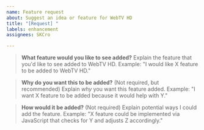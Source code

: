```yaml
---
name: Feature request
about: Suggest an idea or feature for WebTV HD
title: "[Request] "
labels: enhancement
assignees: SKCro

---
```


> **What feature would you like to see added?**
> Explain the feature that you'd like to see added to WebTV HD.
> Example: "I would like X feature to be added to WebTV HD."


> **Why do you want this to be added?**
> (Not required, but recommended) Explain _why_ you want this feature added.
> Example: "I want X feature to be added because it would help with Y."


> **How would it be added?**
> (Not required) Explain potential ways I could add the feature.
> Example: "X feature could be implemented via JavaScript that checks for Y and adjusts Z accordingly."

